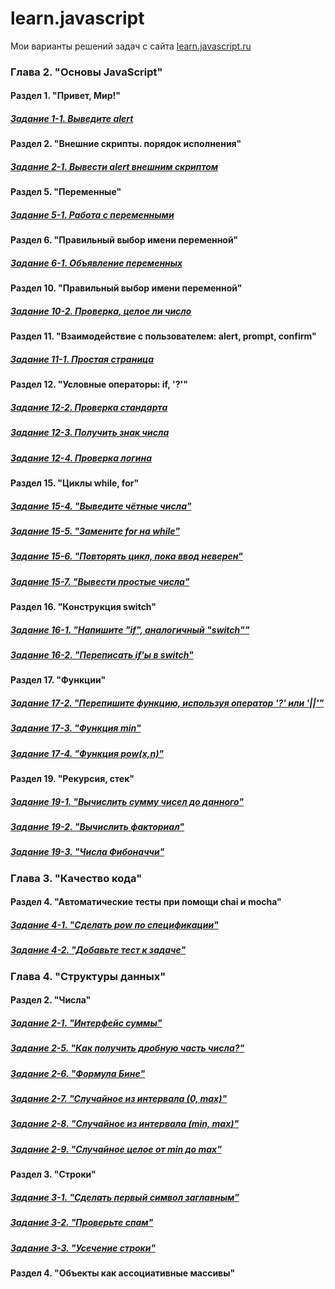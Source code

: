 # learn.javascript
Мои варианты решений задач с сайта [learn.javascript.ru](https://learn.javascript.ru)
### Глава 2. "Основы JavaScript"
#### Раздел 1. "Привет, Мир!"
##### [Задание 1-1. Выведите alert](https://github.com/Resolut/learn.javascript/tree/master/ex1-1)
#### Раздел 2. "Внешние скрипты. порядок исполнения"
##### [Задание 2-1. Вывести alert внешним скриптом](https://github.com/Resolut/learn.javascript/tree/master/ex2-1)
#### Раздел 5. "Переменные"
##### [Задание 5-1. Работа с переменными](https://github.com/Resolut/learn.javascript/tree/master/ex5-1)
#### Раздел 6. "Правильный выбор имени переменной"
##### [Задание 6-1. Объявление переменных](https://github.com/Resolut/learn.javascript/tree/master/ex6-1)
#### Раздел 10. "Правильный выбор имени переменной"
##### [Задание 10-2. Проверка, целое ли число](https://github.com/Resolut/learn.javascript/tree/master/ex10-2)
#### Раздел 11. "Взаимодействие с пользователем: alert, prompt, confirm"
##### [Задание 11-1. Простая страница](https://github.com/Resolut/learn.javascript/tree/master/ex11-1)
#### Раздел 12. "Условные операторы: if, '?'"
##### [Задание 12-2. Проверка стандарта](https://github.com/Resolut/learn.javascript/tree/master/ex12/ex12-2)
##### [Задание 12-3. Получить знак числа](https://github.com/Resolut/learn.javascript/tree/master/ex12/ex12-3)
##### [Задание 12-4. Проверка логина](https://github.com/Resolut/learn.javascript/tree/mastere/x12/ex12-4)
#### Раздел 15. "Циклы while, for"
##### [Задание 15-4. "Выведите чётные числа"](https://github.com/Resolut/learn.javascript/tree/master/ex15/ex15-4)
##### [Задание 15-5. "Замените for на while"](https://github.com/Resolut/learn.javascript/tree/master/ex15/ex15-5)
##### [Задание 15-6. "Повторять цикл, пока ввод неверен"](https://github.com/Resolut/learn.javascript/tree/master/ex15/ex15-6)
##### [Задание 15-7. "Вывести простые числа"](https://github.com/Resolut/learn.javascript/tree/master/ex15/ex15-7)
#### Раздел 16. "Конструкция switch"
##### [Задание 16-1. "Напишите "if", аналогичный "switch""](https://github.com/Resolut/learn.javascript/tree/master/ex16/ex16-1)
##### [Задание 16-2. "Переписать if'ы в switch"](https://github.com/Resolut/learn.javascript/tree/master/ex16/ex16-2)
#### Раздел 17. "Функции"
##### [Задание 17-2. "Перепишите функцию, используя оператор '?' или '||'"](https://github.com/Resolut/learn.javascript/tree/master/ex17/ex17-2)
##### [Задание 17-3. "Функция min"](https://github.com/Resolut/learn.javascript/tree/master/ex17/ex17-3)
##### [Задание 17-4. "Функция pow(x,n)"](https://github.com/Resolut/learn.javascript/tree/master/ex17/ex17-4)
#### Раздел 19. "Рекурсия, стек"
##### [Задание 19-1. "Вычислить сумму чисел до данного"](https://github.com/Resolut/learn.javascript/tree/master/ex19/ex19-1)
##### [Задание 19-2. "Вычислить факториал"](https://github.com/Resolut/learn.javascript/tree/master/ex19/ex19-2)
##### [Задание 19-3. "Числа Фибоначчи"](https://github.com/Resolut/learn.javascript/tree/master/ex19/ex19-3)
### Глава 3. "Качество кода"
#### Раздел 4. "Автоматические тесты при помощи chai и mocha"
##### [Задание 4-1. "Сделать pow по спецификации"](https://github.com/Resolut/learn.javascript/tree/master/chapter-3/section-4/ex4-1)
##### [Задание 4-2. "Добавьте тест к задаче"](https://github.com/Resolut/learn.javascript/tree/master/chapter-3/section-4/ex4-2)
### Глава 4. "Структуры данных"
#### Раздел 2. "Числа"
##### [Задание 2-1. "Интерфейс суммы"](https://github.com/Resolut/learn.javascript/tree/master/chapter-4/section-2/ex2-1)
##### [Задание 2-5. "Как получить дробную часть числа?"](https://github.com/Resolut/learn.javascript/tree/master/chapter-4/section-2/ex2-5)
##### [Задание 2-6. "Формула Бине"](https://github.com/Resolut/learn.javascript/tree/master/chapter-4/section-2/ex2-6)
##### [Задание 2-7. "Случайное из интервала (0, max)"](https://github.com/Resolut/learn.javascript/tree/master/chapter-4/section-2/ex2-7)
##### [Задание 2-8. "Случайное из интервала (min, max)"](https://github.com/Resolut/learn.javascript/tree/master/chapter-4/section-2/ex2-8)
##### [Задание 2-9. "Случайное целое от min до max"](https://github.com/Resolut/learn.javascript/tree/master/chapter-4/section-2/ex2-9)
#### Раздел 3. "Строки"
##### [Задание 3-1. "Сделать первый символ заглавным"](https://github.com/Resolut/learn.javascript/tree/master/chapter-4/section-3/ex3-1)
##### [Задание 3-2. "Проверьте спам"](https://github.com/Resolut/learn.javascript/tree/master/chapter-4/section-3/ex3-2)
##### [Задание 3-3. "Усечение строки"](https://github.com/Resolut/learn.javascript/tree/master/chapter-4/section-3/ex3-3)
#### Раздел 4. "Объекты как ассоциативные массивы"

